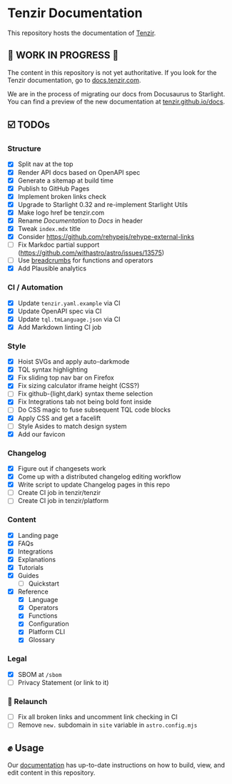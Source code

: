 # Tenzir Documentation

This repository hosts the documentation of [Tenzir](https://tenzir.com).

## 🚧 WORK IN PROGRESS 🚧  

The content in this repository is not yet authoritative. If you look for the
Tenzir documentation, go to [docs.tenzir.com](https://docs.tenzir.com).

We are in the process of migrating our docs from Docusaurus to Starlight. You
can find a preview of the new documentation at
[tenzir.github.io/docs](https://tenzir.github.io/docs).

## ☑️ TODOs

### Structure

- [x] Split nav at the top
- [x] Render API docs based on OpenAPI spec
- [x] Generate a sitemap at build time
- [x] Publish to GitHub Pages
- [x] Implement broken links check
- [x] Upgrade to Starlight 0.32 and re-implement Starlight Utils
- [x] Make logo href be tenzir.com
- [x] Rename *Documentation* to *Docs* in header
- [x] Tweak `index.mdx` title
- [x] Consider https://github.com/rehypejs/rehype-external-links
- [ ] Fix Markdoc partial support (https://github.com/withastro/astro/issues/13575)
- [ ] Use [breadcrumbs](https://docs.astro-breadcrumbs.kasimir.dev/) for
      functions and operators
- [x] Add Plausible analytics

### CI / Automation

- [x] Update `tenzir.yaml.example` via CI
- [x] Update OpenAPI spec via CI
- [x] Update `tql.tmLanguage.json` via CI
- [x] Add Markdown linting CI job

### Style

- [x] Hoist SVGs and apply auto-darkmode
- [x] TQL syntax highlighting
- [x] Fix sliding top nav bar on Firefox
- [x] Fix sizing calculator iframe height (CSS?)
- [ ] Fix github-{light,dark} syntax theme selection
- [x] Fix Integrations tab not being bold font inside
- [ ] Do CSS magic to fuse subsequent TQL code blocks
- [x] Apply CSS and get a facelift
- [ ] Style Asides to match design system
- [x] Add our favicon

### Changelog

- [x] Figure out if changesets work
- [x] Come up with a distributed changelog editing workflow
- [x] Write script to update Changelog pages in this repo
- [ ] Create CI job in tenzir/tenzir
- [ ] Create CI job in tenzir/platform

### Content

- [x] Landing page
- [x] FAQs
- [x] Integrations
- [x] Explanations
- [x] Tutorials
- [x] Guides
  - [ ] Quickstart
- [x] Reference
  - [x] Language
  - [x] Operators
  - [x] Functions
  - [x] Configuration
  - [x] Platform CLI
  - [x] Glossary

### Legal

- [x] SBOM at `/sbom`
- [ ] Privacy Statement (or link to it)

### 🚀 Relaunch

- [ ] Fix all broken links and uncomment link checking in CI
- [ ] Remove `new.` subdomain in `site` variable in `astro.config.mjs`

## ✊ Usage

Our
[documentation](https://new.docs.tenzir.com/guides/contribution/documentation/)
has up-to-date instructions on how to build, view, and edit content in this
repository.
